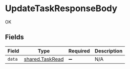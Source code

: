 # UpdateTaskResponseBody

OK


## Fields

| Field                                                     | Type                                                      | Required                                                  | Description                                               |
| --------------------------------------------------------- | --------------------------------------------------------- | --------------------------------------------------------- | --------------------------------------------------------- |
| `data`                                                    | [shared.TaskRead](../../../sdk/models/shared/taskread.md) | :heavy_minus_sign:                                        | N/A                                                       |